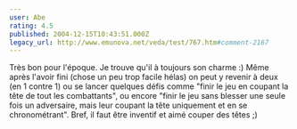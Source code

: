 ```yaml
---
user: Abe
rating: 4.5
published: 2004-12-15T10:43:51.000Z
legacy_url: http://www.emunova.net/veda/test/767.htm#comment-2167
---
```

Très bon pour l'époque. Je trouve qu'il à toujours son charme :)
Même après l'avoir fini (chose un peu trop facile hélas) on peut y revenir à deux (en 1 contre 1) ou se lancer quelques défis comme "finir le jeu en coupant la tête de tout les combattants", ou encore "finir le jeu sans blesser une seule fois un adversaire, mais leur coupant la tête uniquement et en se chronométrant". Bref, il faut être inventif et aimé couper des têtes ;)